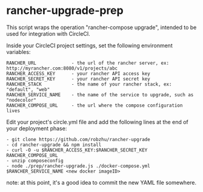# rancher-upgrade-prep
This script wraps the operation "rancher-compose upgrade", intended to be used for integration with CircleCI. 

Inside your CircleCI project settings, set the following environment variables:

```
RANCHER_URL         	- the url of the rancher server, ex: http://myrancher.com:8080/v1/projects/abc
RANCHER_ACCESS_KEY  	- your rancher API access key
RANCHER_SECRET_KEY  	- your rancher API secret key 
RANCHER_STACK       	- the name of your rancher stack, ex: "default", "web"
RANCHER_SERVICE_NAME 	- the name of the service to upgrade, such as "nodecolor"
RANCHER_COMPOSE_URL		- the url where the compose configuration lives
```

Edit your project's circle.yml file and add the following lines at the end of your deployment phase:

```
- git clone https://github.com/robzhu/rancher-upgrade 
- cd rancher-upgrade && npm install
- curl -O -u $RANCHER_ACCESS_KEY:$RANCHER_SECRET_KEY RANCHER_COMPOSE_URL
- unzip composeconfig
- node ./prep/rancher-upgrade.js ./docker-compose.yml $RANCHER_SERVICE_NAME <new docker imageID> 
```

note: at this point, it's a good idea to commit the new YAML file somewhere.